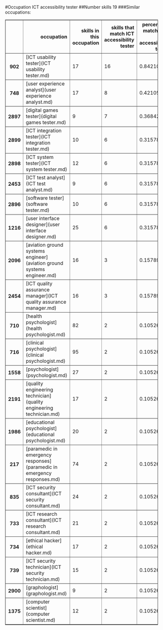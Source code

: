 #Occupation ICT accessibility tester
##Number skills 19
###Similar occupations:
<table border="1" class="dataframe">
  <thead>
    <tr style="text-align: right;">
      <th></th>
      <th>occupation</th>
      <th>skills in this occupation</th>
      <th>skills that match ICT accessibility tester</th>
      <th>percentage match with ICT accessibility tester</th>
      <th>skills not in ICT accessibility tester</th>
    </tr>
  </thead>
  <tbody>
    <tr>
      <th>902</th>
      <td>[ICT usability tester](ICT usability tester.md)</td>
      <td>17</td>
      <td>16</td>
      <td>0.842105</td>
      <td>1</td>
    </tr>
    <tr>
      <th>748</th>
      <td>[user experience analyst](user experience analyst.md)</td>
      <td>17</td>
      <td>8</td>
      <td>0.421053</td>
      <td>9</td>
    </tr>
    <tr>
      <th>2897</th>
      <td>[digital games tester](digital games tester.md)</td>
      <td>9</td>
      <td>7</td>
      <td>0.368421</td>
      <td>2</td>
    </tr>
    <tr>
      <th>2899</th>
      <td>[ICT integration tester](ICT integration tester.md)</td>
      <td>10</td>
      <td>6</td>
      <td>0.315789</td>
      <td>4</td>
    </tr>
    <tr>
      <th>2898</th>
      <td>[ICT system tester](ICT system tester.md)</td>
      <td>12</td>
      <td>6</td>
      <td>0.315789</td>
      <td>6</td>
    </tr>
    <tr>
      <th>2453</th>
      <td>[ICT test analyst](ICT test analyst.md)</td>
      <td>9</td>
      <td>6</td>
      <td>0.315789</td>
      <td>3</td>
    </tr>
    <tr>
      <th>2896</th>
      <td>[software tester](software tester.md)</td>
      <td>10</td>
      <td>6</td>
      <td>0.315789</td>
      <td>4</td>
    </tr>
    <tr>
      <th>1216</th>
      <td>[user interface designer](user interface designer.md)</td>
      <td>25</td>
      <td>6</td>
      <td>0.315789</td>
      <td>19</td>
    </tr>
    <tr>
      <th>2096</th>
      <td>[aviation ground systems engineer](aviation ground systems engineer.md)</td>
      <td>16</td>
      <td>3</td>
      <td>0.157895</td>
      <td>13</td>
    </tr>
    <tr>
      <th>2454</th>
      <td>[ICT quality assurance manager](ICT quality assurance manager.md)</td>
      <td>16</td>
      <td>3</td>
      <td>0.157895</td>
      <td>13</td>
    </tr>
    <tr>
      <th>710</th>
      <td>[health psychologist](health psychologist.md)</td>
      <td>82</td>
      <td>2</td>
      <td>0.105263</td>
      <td>80</td>
    </tr>
    <tr>
      <th>716</th>
      <td>[clinical psychologist](clinical psychologist.md)</td>
      <td>95</td>
      <td>2</td>
      <td>0.105263</td>
      <td>93</td>
    </tr>
    <tr>
      <th>1558</th>
      <td>[psychologist](psychologist.md)</td>
      <td>27</td>
      <td>2</td>
      <td>0.105263</td>
      <td>25</td>
    </tr>
    <tr>
      <th>2191</th>
      <td>[quality engineering technician](quality engineering technician.md)</td>
      <td>17</td>
      <td>2</td>
      <td>0.105263</td>
      <td>15</td>
    </tr>
    <tr>
      <th>1986</th>
      <td>[educational psychologist](educational psychologist.md)</td>
      <td>20</td>
      <td>2</td>
      <td>0.105263</td>
      <td>18</td>
    </tr>
    <tr>
      <th>217</th>
      <td>[paramedic in emergency responses](paramedic in emergency responses.md)</td>
      <td>74</td>
      <td>2</td>
      <td>0.105263</td>
      <td>72</td>
    </tr>
    <tr>
      <th>835</th>
      <td>[ICT security consultant](ICT security consultant.md)</td>
      <td>24</td>
      <td>2</td>
      <td>0.105263</td>
      <td>22</td>
    </tr>
    <tr>
      <th>733</th>
      <td>[ICT research consultant](ICT research consultant.md)</td>
      <td>21</td>
      <td>2</td>
      <td>0.105263</td>
      <td>19</td>
    </tr>
    <tr>
      <th>734</th>
      <td>[ethical hacker](ethical hacker.md)</td>
      <td>17</td>
      <td>2</td>
      <td>0.105263</td>
      <td>15</td>
    </tr>
    <tr>
      <th>739</th>
      <td>[ICT security technician](ICT security technician.md)</td>
      <td>15</td>
      <td>2</td>
      <td>0.105263</td>
      <td>13</td>
    </tr>
    <tr>
      <th>2900</th>
      <td>[graphologist](graphologist.md)</td>
      <td>9</td>
      <td>2</td>
      <td>0.105263</td>
      <td>7</td>
    </tr>
    <tr>
      <th>1375</th>
      <td>[computer scientist](computer scientist.md)</td>
      <td>12</td>
      <td>2</td>
      <td>0.105263</td>
      <td>10</td>
    </tr>
  </tbody>
</table>
